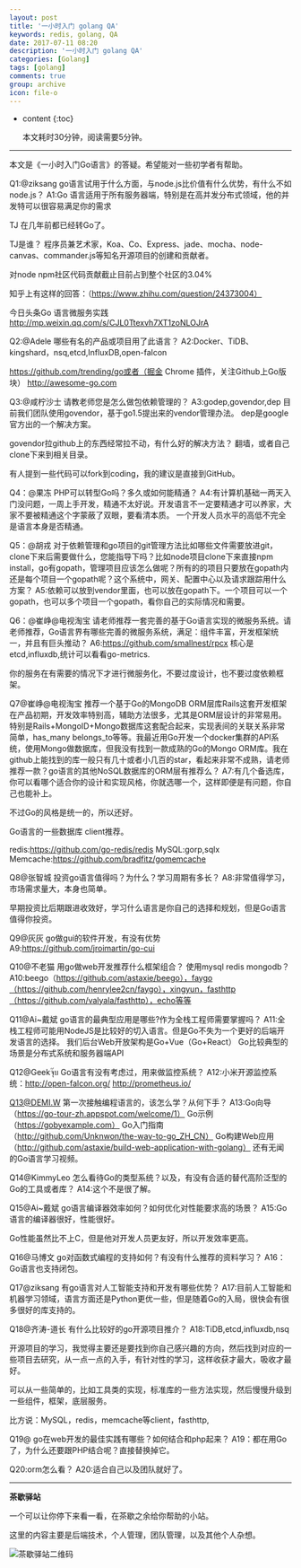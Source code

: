 ```yaml
---
layout: post
title: '一小时入门 golang QA'
keywords: redis, golang, QA
date: 2017-07-11 08:20
description: '一小时入门 golang QA'
categories: [Golang]
tags: [golang]
comments: true
group: archive
icon: file-o
---
```


* content
{:toc}

	本文耗时30分钟，阅读需要5分钟。

----

本文是《一小时入门Go语言》的答疑。希望能对一些初学者有帮助。

Q1:@ziksang go语言试用于什么方面，与node.js比价值有什么优势，有什么不如node.js？
A1:Go 语言适用于所有服务器端，特别是在高并发分布式领域，他的并发特可以很容易满足你的需求

TJ 在几年前都已经转Go了。

TJ是谁？
程序员兼艺术家，Koa、Co、Express、jade、mocha、node-canvas、commander.js等知名开源项目的创建和贡献者。

对node npm社区代码贡献截止目前占到整个社区的3.04%

知乎上有这样的回答：（https://www.zhihu.com/question/24373004）

今日头条Go 语言微服务实践 http://mp.weixin.qq.com/s/CJL0Ttexvh7XT1zoNLOJrA

Q2:@Adele 哪些有名的产品或项目用了此语言？
A2:Docker、TiDB、kingshard，nsq,etcd,InfluxDB,open-falcon

https://github.com/trending/go或者（掘金 Chrome 插件，关注Github上Go版块）
http://awesome-go.com

Q3:@咸柠沙士 请教老师您是怎么做包依赖管理的？
A3:godep,govendor,dep
目前我们团队使用govendor，基于go1.5提出来的vendor管理办法。
dep是google官方出的一个解决方案。

govendor拉github上的东西经常拉不动，有什么好的解决方法？
翻墙，或者自己clone下来到相关目录。

有人提到一些代码可以fork到coding，我的建议是直接到GitHub。

Q4：@果冻 PHP可以转型Go吗？多久或如何能精通？
A4:有计算机基础一两天入门没问题，一周上手开发，精通不太好说。开发语言不一定要精通才可以养家，大家不要被精通这个字蒙蔽了双眼，要看清本质。
一个开发人员水平的高低不完全是语言本身是否精通。

Q5：@胡戎 对于依赖管理和go项目的git管理方法比如哪些文件需要放进git，clone下来后需要做什么，您能指导下吗？比如node项目clone下来直接npm install，go有gopath，管理项目应该怎么做呢？所有的的项目只要放在gopath内还是每个项目一个gopath呢？这个系统中，网关、配置中心以及请求跟踪用什么方案？
A5:依赖可以放到vendor里面，也可以放在gopath下。一个项目可以一个gopath，也可以多个项目一个gopath，看你自己的实际情况和需要。

<!--more-->

Q6：@崔峥@电视淘宝 请老师推荐一套完善的基于Go语言实现的微服务系统。请老师推荐，Go语言界有哪些完善的微服务系统，满足：组件丰富，开发框架统一，并且有巨头推动？
A6:https://github.com/smallnest/rpcx
核心是etcd,influxdb,统计可以看看go-metrics.

你的服务在有需要的情况下才进行微服务化，不要过度设计，也不要过度依赖框架。

Q7@崔峥@电视淘宝 推荐一个基于Go的MongoDB ORM层库Rails这套开发框架在产品初期，开发效率特别高，辅助方法很多，尤其是ORM层设计的非常易用。特别是Rails+MongoID+Mongo数据库这套配合起来，实现表间的关联关系非常简单，has_many belongs_to等等。我最近用Go开发一个docker集群的API系统，使用Mongo做数据库，但我没有找到一款成熟的Go的Mongo ORM库。我在github上能找到的库一般只有几十或者小几百的star，看起来非常不成熟，请老师推荐一款？go语言的其他NoSQL数据库的ORM层有推荐么？
A7:有几个备选库，你可以看哪个适合你的设计和实现风格，你就选哪一个，这样即便是有问题，你自己也能补上。

不过Go的风格是统一的，所以还好。

Go语言的一些数据库 client推荐。

redis:https://github.com/go-redis/redis
MySQL:gorp,sqlx
Memcache:https://github.com/bradfitz/gomemcache


Q8@张智城 投资go语言值得吗？为什么？学习周期有多长？
A8:非常值得学习，市场需求量大，本身也简单。

早期投资比后期跟进收效好，学习什么语言是你自己的选择和规划，但是Go语言值得你投资。

Q9@灰灰 go做gui的软件开发，有没有优势
A9:https://github.com/jroimartin/go-cui


Q10@不老猫 用go做web开发推荐什么框架组合？ 使用mysql redis mongodb？
A10:beego（https://github.com/astaxie/beego），faygo（https://github.com/henrylee2cn/faygo），xingyun，fasthttp（https://github.com/valyala/fasthttp），echo等等

Q11@Ai~戴斌 go语言的最典型应用是哪些?作为全栈工程师需要掌握吗？
A11:全栈工程师可能用NodeJS是比较好的切入语言。但是Go不失为一个更好的后端开发语言的选择。
我们后台Web开放架构是Go+Vue（Go+React）
Go比较典型的场景是分布式系统和服务器端API

Q12@Geekจุ๊บ Go语言有没有考虑过，用来做监控系统？
A12:小米开源监控系统：http://open-falcon.org/
http://prometheus.io/

Q13@DEMI.W 第一次接触编程语言的，该怎么学？从何下手？
A13:Go向导（https://go-tour-zh.appspot.com/welcome/1）
Go示例（https://gobyexample.com）
Go入门指南（http://github.com/Unknwon/the-way-to-go_ZH_CN）
Go构建Web应用（http://github.com/astaxie/build-web-application-with-golang）
还有无闻的Go语言学习视频。

Q14@KimmyLeo 怎么看待Go的类型系统？以及，有没有合适的替代高阶泛型的Go的工具或者库？
A14:这个不是很了解。

Q15@Ai~戴斌 go语言编译器效率如何？如何优化对性能要求高的场景？
A15:Go语言的编译器很好，性能很好。

Go性能虽然比不上C，但是他对开发人员更友好，所以开发效率更高。

Q16@马博文 go对函数式编程的支持如何？有没有什么推荐的资料学习？
A16：Go语言也支持闭包。

Q17@ziksang 有go语言对人工智能支持和开发有哪些优势？
A17:目前人工智能和机器学习领域，语言方面还是Python更优一些，但是随着Go的入局，很快会有很多很好的库支持的。

Q18@齐涛-道长 有什么比较好的go开源项目推介？
A18:TiDB,etcd,influxdb,nsq

开源项目的学习，我觉得主要还是要找到你自己感兴趣的方向，然后找到对应的一些项目去研究，从一点一点的入手，有针对性的学习，这样收获才最大，吸收才最好。

可以从一些简单的，比如工具类的实现，标准库的一些方法实现，然后慢慢升级到一些组件，框架，底层服务。

比方说：MySQL，redis，memcache等client，fasthttp,

Q19@ go在web开发的最佳实践有哪些？如何结合和php起来？
A19：都在用Go了，为什么还要跟PHP结合呢？直接替换掉它。

Q20:orm怎么看？
A20:适合自己以及团队就好了。

----

**茶歇驿站**

一个可以让你停下来看一看，在茶歇之余给你帮助的小站。

这里的内容主要是后端技术，个人管理，团队管理，以及其他个人杂想。

![茶歇驿站二维码](http://oqos7hrvp.bkt.clouddn.com/blog/tech_tea.jpg)
